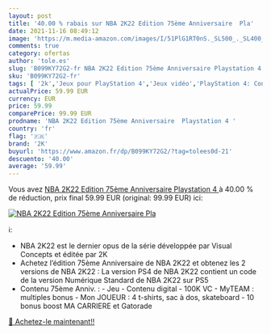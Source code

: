 ```yaml
---
layout: post
title: '40.00 % rabais sur NBA 2K22 Edition 75ème Anniversaire  Pla'
date: 2021-11-16 08:49:12
image: 'https://m.media-amazon.com/images/I/51PlG1RT0nS._SL500_._SL400_.jpg'
comments: true
category: ofertas
author: 'tole.es'
slug: 'B099KY72G2-fr NBA 2K22 Edition 75ème Anniversaire Playstation 4'
sku: 'B099KY72G2-fr'
tags: [ '2k','Jeux pour PlayStation 4','Jeux vidéo','PlayStation 4: Consoles, jeux et accessoires', ]
actualPrice: 59.99 EUR
currency: EUR
price: 59.99
comparePrice: 99.99 EUR
prodname: 'NBA 2K22 Edition 75ème Anniversaire  Playstation 4 '
country: 'fr'
flag: '🇫🇷'
brand: '2K'
buyurl: 'https://www.amazon.fr/dp/B099KY72G2/?tag=tolees0d-21'
descuento: '40.00'
average: '59.99'
---
```


Vous avez [NBA 2K22 Edition 75ème Anniversaire  Playstation 4 ](https://www.amazon.fr/dp/B099KY72G2/?tag=tolees0d-21)  à  40.00 % de réduction, prix final  59.99 EUR (original: 99.99 EUR) ici:

[![NBA 2K22 Edition 75ème Anniversaire  Pla](https://m.media-amazon.com/images/I/51PlG1RT0nS._SL500_._SL400_.jpg)](https://www.amazon.fr/dp/B099KY72G2/?tag=tolees0d-21)

ℹ️:

- NBA 2K22 est le dernier opus de la série développée par Visual Concepts et éditée par 2K
- Achetez l’édition 75ème Anniversaire de NBA 2K22 et obtenez les 2 versions de NBA 2K22 : La version PS4 de NBA 2K22 contient un code de la version Numérique Standard de NBA 2K22 sur PS5
- Contenu 75ème Anniv. : - Jeu - Contenu digital - 100K VC - MyTEAM : multiples bonus - Mon JOUEUR : 4 t-shirts, sac à dos, skateboard - 10 bonus boost MA CARRIERE et Gatorade

[🛒 Achetez-le maintenant!!](https://www.amazon.fr/dp/B099KY72G2/?tag=tolees0d-21)
